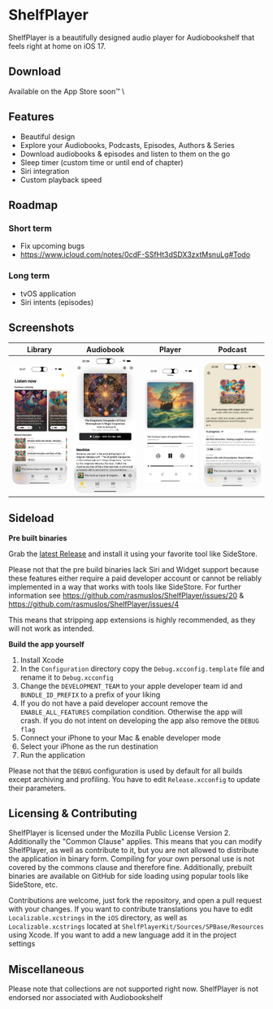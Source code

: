 #  ShelfPlayer

ShelfPlayer is a beautifully designed audio player for Audiobookshelf that feels right at home on iOS 17.

## Download

Available on the App Store soon™️ \

## Features

- Beautiful design
- Explore your Audiobooks, Podcasts, Episodes, Authors & Series
- Download audiobooks & episodes and listen to them on the go
- Sleep timer (custom time or until end of chapter)
- Siri integration
- Custom playback speed

## Roadmap

### Short term

- Fix upcoming bugs
- https://www.icloud.com/notes/0cdF-SSfHt3dSDX3zxtMsnuLg#Todo

### Long term

- tvOS application
- Siri intents (episodes)

## Screenshots

| Library | Audiobook | Player | Podcast |
| ------------- | ------------- | ------------- | ------------- |
| <img src="/Screenshots/PodcastLibrary.png?raw=true" alt="Library" width="200"/> | <img src="/Screenshots/Audiobook.png?raw=true" alt="Album" width="200"/> | <img src="/Screenshots/Player.png?raw=true" alt="Player" width="200"/>  | <img src="/Screenshots/Podcast.png?raw=true" alt="Queue" width="200"/> 

## Sideload

**Pre built binaries**

Grab the [latest Release](https://github.com/rasmuslos/ShelfPlayer/releases/tag/v2.1.4) and install it using your favorite tool like SideStore.

Please not that the pre build binaries lack Siri and Widget support because these features either require a paid developer account or cannot be reliably implemented in a way that works with tools like SideStore. For further information see https://github.com/rasmuslos/ShelfPlayer/issues/20 & https://github.com/rasmuslos/ShelfPlayer/issues/4

This means that stripping app extensions is highly recommended, as they will not work as intended.

**Build the app yourself**

1. Install Xcode
2. In the `Configuration` directory copy the `Debug.xcconfig.template` file and rename it to `Debug.xcconfig`
3. Change the `DEVELOPMENT_TEAM` to your apple developer team id and `BUNDLE_ID_PREFIX` to a prefix of your liking
4. If you do not have a paid developer account remove the `ENABLE_ALL_FEATURES` compilation condition. Otherwise the app will crash. If you do not intent on developing the app also remove the `DEBUG flag`
5. Connect your iPhone to your Mac & enable developer mode
6. Select your iPhone as the run destination
7. Run the application

Please not that the `DEBUG` configuration is used by default for all builds except archiving and profiling. You have to edit `Release.xcconfig` to update their parameters.

## Licensing & Contributing

ShelfPlayer is licensed under the Mozilla Public License Version 2. Additionally the "Common Clause" applies. This means that you can modify ShelfPlayer, as well as contribute to it, but you are not allowed to distribute the application in binary form. Compiling for your own personal use is not covered by the commons clause and therefore fine. Additionally, prebuilt binaries are available on GitHub for side loading using popular tools like SideStore, etc.

Contributions are welcome, just fork the repository, and open a pull request with your changes. If you want to contribute translations you have to edit `Localizable.xcstrings` in the `iOS` directory, as well as `Localizable.xcstrings` located at `ShelfPlayerKit/Sources/SPBase/Resources` using Xcode. If you want to add a new language add it in the project settings

## Miscellaneous

Please note that collections are not supported right now.
ShelfPlayer is not endorsed nor associated with Audiobookshelf
